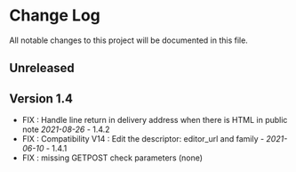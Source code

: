 # Change Log
All notable changes to this project will be documented in this file.

## Unreleased



## Version 1.4

- FIX : Handle line return in delivery address when there is HTML in public note *2021-08-26* - 1.4.2
- FIX : Compatibility V14 : Edit the descriptor: editor_url and family - *2021-06-10* - 1.4.1
- FIX : missing GETPOST check parameters (none)
